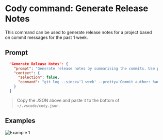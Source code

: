# Cody command: Generate Release Notes

This command can be used to generate release notes for a project based on commit messages for the past 1 week.

## Prompt

```json
  "Generate Release Notes": {
    "prompt": "Generate release notes by summarising the commits. Use proper heading format for the release notes. Do not include other changes and dependency updates.",
    "context": {
      "selection": false,
      "command": "git log --since='1 week' --pretty='Commit author: %an%nCommit message: %s%nChange description:%b%n'"
    }
  }
```
> Copy the JSON above and paste it to the bottom of `~/.vscode/cody.json`.

## Examples
![Example 1](./example_1.jpg)

